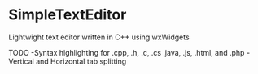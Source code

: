 SimpleTextEditor
================

Lightwight text editor written in C++ using wxWidgets

TODO
-Syntax highlighting for .cpp, .h, .c, .cs .java, .js, .html, and .php
-Vertical and Horizontal tab splitting 
